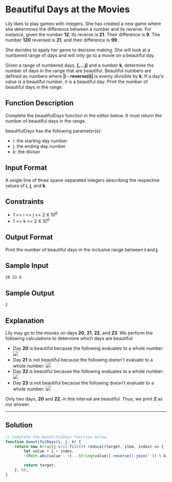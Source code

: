 # Beautiful Days at the Movies

Lily likes to play games with integers. She has created a new game where she determines the difference between a number and its reverse. For instance, given the number **12**, its reverse is **21**. Their difference is **9**. The number **120** reversed is **21**, and their difference is **99**.

She decides to apply her game to decision making. She will look at a numbered range of days and will only go to a movie on a beautiful day.

Given a range of numbered days, **[,...j]** and a number **k**, determine the number of days in the range that are beautiful. Beautiful numbers are defined as numbers where **|i - reverse(i)|** is evenly divisible by **k**. If a day's value is a beautiful number, it is a beautiful day. Print the number of beautiful days in the range.

## Function Description

Complete the beautifulDays function in the editor below. It must return the number of beautiful days in the range.

beautifulDays has the following parameter(s):

- i: the starting day number
- j: the ending day number
- k: the divisor

## Input Format

A single line of three space-separated integers describing the respective values of **i**, **j**, and **k**.


## Constraints 

- 1 <= i <= j <= 2 X 10<sup>6</sup>
- 1 <= k <= 2 X 10<sup>0</sup>

## Output Format

Print the number of beautiful days in the inclusive range between **i** and **j**.

## Sample Input

```
20 23 6
```

## Sample Output

```
2
```

## Explanation

Lily may go to the movies on days **20**, **21**, **22**, and **23**. We perform the following calculations to determine which days are beautiful:

- Day **20** is beautiful because the following evaluates to a whole number: ![](https://latex.codecogs.com/gif.latex?\frac{|20-02|}{6}&space;=&space;\frac{18}{6}&space;=&space;3)<br/>
- Day **21** is not beautiful because the following doesn't evaluate to a whole number: ![](https://latex.codecogs.com/gif.latex?\frac{|21-12|}{6}&space;=&space;\frac{9}{6}&space;=&space;1.5) <br/>
- Day **22** is beautiful because the following evaluates to a whole number: ![](https://latex.codecogs.com/gif.latex?\frac{|22-22|}{6}&space;=&space;\frac{0}{6}&space;=&space;0) <br/>
- Day **23** is not beautiful because the following doesn't evaluate to a whole number: ![](https://latex.codecogs.com/gif.latex?\frac{|23-32|}{6}&space;=&space;\frac{9}{6}&space;=&space;1.5) <br/>

Only two days, **20** and **22**, in this interval are beautiful. Thus, we print **2** as our answer.

---

## Solution

```javascript
// Complete the beautifulDays function below.
function beautifulDays(i, j, k) {
    return new Array(j-i+1).fill(0).reduce((target, item, index) => {
        let value = i + index;
        !(Math.abs(value - +[...String(value)].reverse().join('')) % k) && target++;

        return target;
    }, 0);
}
```
